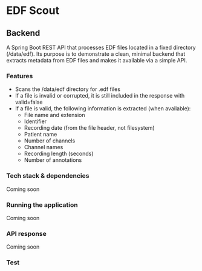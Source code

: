 # EDF Scout

## Backend
A Spring Boot REST API that processes EDF files located in a fixed directory (/data/edf).
Its purpose is to demonstrate a clean, minimal backend that extracts metadata from EDF files and makes it available via a simple API.

### Features
- Scans the /data/edf directory for .edf files
- If a file is invalid or corrupted, it is still included in the response with valid=false
- If a file is valid, the following information is extracted (when available):
  - File name and extension 
  - Identifier 
  - Recording date (from the file header, not filesystem)
  - Patient name
  - Number of channels 
  - Channel names 
  - Recording length (seconds)
  - Number of annotations

### Tech stack & dependencies
Coming soon 

### Running the application
Coming soon 

### API response
Coming soon 

### Test